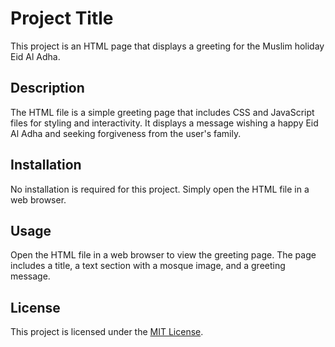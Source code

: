 # Project Title

This project is an HTML page that displays a greeting for the Muslim holiday Eid Al Adha.

## Description

The HTML file is a simple greeting page that includes CSS and JavaScript files for styling and interactivity. It displays a message wishing a happy Eid Al Adha and seeking forgiveness from the user's family.

## Installation

No installation is required for this project. Simply open the HTML file in a web browser.

## Usage

Open the HTML file in a web browser to view the greeting page. The page includes a title, a text section with a mosque image, and a greeting message.

## License

This project is licensed under the [MIT License](LICENSE).

